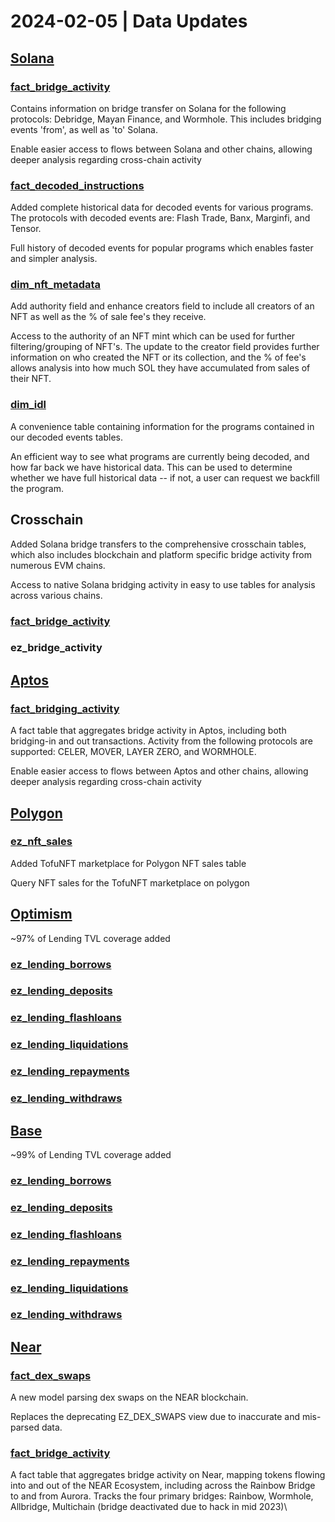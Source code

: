 # 2024-02-05 | Data Updates

## [Solana](https://flipsidecrypto.github.io/solana-models/#!/overview)

### [fact\_bridge\_activity](https://flipsidecrypto.github.io/solana-models/#!/model/model.solana\_models.defi\_\_fact\_bridge\_activity)

Contains information on bridge transfer on Solana for the following protocols: Debridge, Mayan Finance, and Wormhole. This includes bridging events 'from', as well as 'to' Solana.

Enable easier access to flows between Solana and other chains, allowing deeper analysis regarding cross-chain activity

### [fact\_decoded\_instructions](https://flipsidecrypto.github.io/solana-models/#!/model/model.solana\_models.core\_\_fact\_decoded\_instructions)

Added complete historical data for decoded events for various programs. The protocols with decoded events are: Flash Trade, Banx, Marginfi, and Tensor.

Full history of decoded events for popular programs which enables faster and simpler analysis.

### [dim\_nft\_metadata](https://flipsidecrypto.github.io/solana-models/#!/model/model.solana\_models.nft\_\_dim\_nft\_metadata)

Add authority field and enhance creators field to include all creators of an NFT as well as the % of sale fee's they receive.&#x20;

Access to the authority of an NFT mint which can be used for further filtering/grouping of NFT's. The update to the creator field provides further information on who created the NFT or its collection, and the % of fee's allows analysis into how much SOL they have accumulated from sales of their NFT.

### [dim\_idl](https://flipsidecrypto.github.io/solana-models/#!/model/model.solana\_models.core\_\_dim\_idl)

A convenience table containing information for the programs contained in our decoded events tables.

An efficient way to see what programs are currently being decoded, and how far back we have historical data. This can be used to determine whether we have full historical data -- if not, a user can request we backfill the program.

## Crosschain

Added Solana bridge transfers to the comprehensive crosschain tables, which also includes blockchain and platform specific bridge activity from numerous EVM chains.

Access to native Solana bridging activity in easy to use tables for analysis across various chains.

### [fact\_bridge\_activity](https://flipsidecrypto.github.io/solana-models/#!/model/model.solana\_models.defi\_\_fact\_bridge\_activity)

### ez\_bridge\_activity

## [Aptos](https://flipsidecrypto.github.io/aptos-models/#!/overview)

### [fact\_bridging\_activity](https://flipsidecrypto.github.io/aptos-models/#!/model/model.aptos\_models.defi\_\_fact\_bridge\_activity)

A fact table that aggregates bridge activity in Aptos, including both bridging-in and out transactions. Activity from the following protocols are supported: CELER, MOVER, LAYER ZERO, and WORMHOLE.

Enable easier access to flows between Aptos and other chains, allowing deeper analysis regarding cross-chain activity

## [Polygon](https://flipsidecrypto.github.io/polygon-models/#!/overview)

### [ez\_nft\_sales](https://flipsidecrypto.github.io/polygon-models/#!/model/model.polygon\_models.nft\_\_ez\_nft\_sales)

Added TofuNFT marketplace for Polygon NFT sales table

Query NFT sales for the TofuNFT marketplace on polygon

## [Optimism](https://flipsidecrypto.github.io/optimism-models/#!/overview)

\~97% of Lending TVL coverage added

### [ez\_lending\_borrows](https://flipsidecrypto.github.io/optimism-models/#!/model/model.optimism\_models.defi\_\_ez\_lending\_borrows)

### [ez\_lending\_deposits](https://flipsidecrypto.github.io/optimism-models/#!/model/model.optimism\_models.defi\_\_ez\_lending\_deposits)

### [ez\_lending\_flashloans](https://flipsidecrypto.github.io/optimism-models/#!/model/model.optimism\_models.defi\_\_ez\_lending\_flashloans)

### [ez\_lending\_liquidations](https://flipsidecrypto.github.io/optimism-models/#!/model/model.optimism\_models.defi\_\_ez\_lending\_liquidations)

### [ez\_lending\_repayments](https://flipsidecrypto.github.io/optimism-models/#!/model/model.optimism\_models.defi\_\_ez\_lending\_repayments)

### [ez\_lending\_withdraws](https://flipsidecrypto.github.io/optimism-models/#!/model/model.optimism\_models.defi\_\_ez\_lending\_withdraws)

## [Base](https://flipsidecrypto.github.io/base-models/#!/overview)

\~99% of Lending TVL coverage added

### [ez\_lending\_borrows](https://flipsidecrypto.github.io/base-models/#!/model/model.base\_models.defi\_\_ez\_lending\_borrows)

### [ez\_lending\_deposits](https://flipsidecrypto.github.io/base-models/#!/model/model.base\_models.defi\_\_ez\_lending\_deposits)

### [ez\_lending\_flashloans](https://flipsidecrypto.github.io/base-models/#!/model/model.base\_models.defi\_\_ez\_lending\_flashloans)

### [ez\_lending\_repayments](https://flipsidecrypto.github.io/base-models/#!/model/model.base\_models.defi\_\_ez\_lending\_repayments)

### [ez\_lending\_liquidations](https://flipsidecrypto.github.io/base-models/#!/model/model.base\_models.defi\_\_ez\_lending\_liquidations)&#x20;

### [ez\_lending\_withdraws](https://flipsidecrypto.github.io/base-models/#!/model/model.base\_models.defi\_\_ez\_lending\_withdraws)

## [Near](https://flipsidecrypto.github.io/near-models/#!/overview)

### [fact\_dex\_swaps](https://flipsidecrypto.github.io/near-models/#!/model/model.near.defi\_\_fact\_dex\_swaps)

A new model parsing dex swaps on the NEAR blockchain.

Replaces the deprecating EZ\_DEX\_SWAPS view due to inaccurate and mis-parsed data.

### [fact\_bridge\_activity](https://flipsidecrypto.github.io/near-models/#!/model/model.near.defi\_\_fact\_bridge\_activity)

A fact table that aggregates bridge activity on Near, mapping tokens flowing into and out of the NEAR Ecosystem, including across the Rainbow Bridge to and from Aurora. Tracks the four primary bridges: Rainbow, Wormhole, Allbridge, Multichain (bridge deactivated due to hack in mid 2023)\
